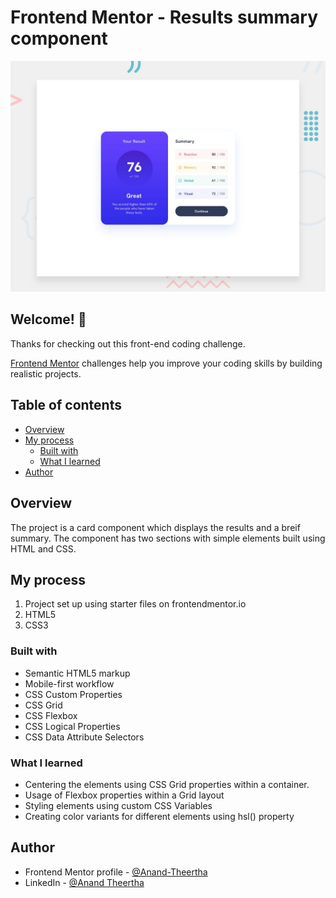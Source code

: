 # Frontend Mentor - Results summary component

![Design preview for the Results summary component coding challenge](./design/desktop-preview.jpg)

## Welcome! 👋

Thanks for checking out this front-end coding challenge.

[Frontend Mentor](https://www.frontendmentor.io) challenges help you improve your coding skills by building realistic projects.

## Table of contents

- [Overview](#overview)
- [My process](#my-process)
  - [Built with](#built-with)
  - [What I learned](#what-i-learned)
- [Author](#author)


## Overview

The project is a card component which displays the results and a breif summary. The component has two sections with simple elements built using HTML and CSS. 

## My process

1. Project set up using starter files on frontendmentor.io
2. HTML5
3. CSS3

### Built with

- Semantic HTML5 markup
- Mobile-first workflow
- CSS Custom Properties
- CSS Grid
- CSS Flexbox
- CSS Logical Properties
- CSS Data Attribute Selectors

### What I learned

- Centering the elements using CSS Grid properties within a container.
- Usage of Flexbox properties within a Grid layout
- Styling elements using custom CSS Variables
- Creating color variants for different elements using hsl() property

## Author

- Frontend Mentor profile - [@Anand-Theertha](https://www.frontendmentor.io/profile/Anand-Theertha)
- LinkedIn - [@Anand Theertha](https://www.linkedin.com/in/anand-theertha-a118a3191/)

